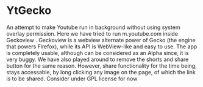 # YtGecko
An attempt to make Youtube run in background without using system overlay permission. Here we have tried to run m.youtube.com inside Geckoview . Geckoview is a webview alternate power of Gecko (the engine that powers Firefox), while its API is WebView-like and easy to use. The app is completely usable, although can be considered as an Alpha since, it is very buggy. We have also played around to remove the shorts and share button for the same reason. However, share functionality for the time being, stays accessable, by long clicking any image on the page, of which the link is to be shared.
Consider under GPL license for now
